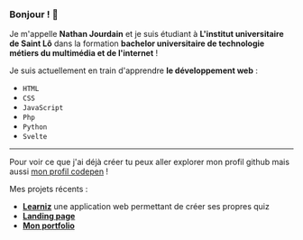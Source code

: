### Bonjour ! 👋

Je m'appelle **Nathan Jourdain** et je suis étudiant à **L'institut universitaire de Saint Lô** dans la formation **bachelor universitaire de technologie métiers du multimédia et de l'internet** !

Je suis actuellement en train d'apprendre **le développement web** : 
  - `HTML`
  - `CSS`
  - `JavaScript`
  - `Php`
  - `Python`
  - `Svelte`



----------------------

Pour voir ce que j'ai déjà créer tu peux aller explorer mon profil github mais aussi [mon profil codepen](https://codepen.io/nathanjourdain) !


Mes projets récents :
* **[Learniz](https://learniz.herokuapp.com)** une application web permettant de créer ses propres quiz
* **[Landing page](https://nathanjourdain.github.io/Loopstudios)**
* **[Mon portfolio](https://nathanjourdain.github.io/Portfolio)**

